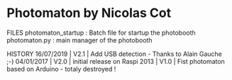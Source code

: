 # Photomaton by Nicolas Cot

FILES
photomaton_startup : Batch file for startup the photobooth
photomaton.py      : main manager of the photobooth

HISTORY
16/07/2019 | V2.1  | Add USB detection - Thanks to Alain Gauche ;-)
04/01/2017 | V2.0  | initial release on Raspi
      2013 | V1.0  | Fist photomaton based on Arduino - totaly destroyed !
